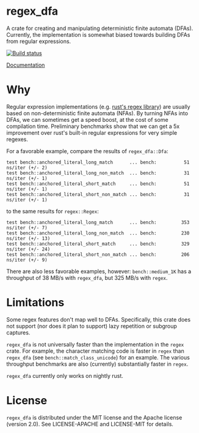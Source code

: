 regex_dfa
=========

A crate for creating and manipulating deterministic finite automata (DFAs).
Currently, the implementation is somewhat biased towards building DFAs from
regular expressions.

[![Build status](https://travis-ci.org/jneem/regex-dfa.svg)](https://travis-ci.org/jneem/regex-dfa)

[Documentation](http://jneem.github.io/regex-dfa/regex_dfa/index.html)

# Why

Regular expression implementations (e.g. [rust's regex
library](http://github.com/rust-lang/regex)) are usually based on
non-deterministic finite automata (NFAs). By turning NFAs into DFAs, we can
sometimes get a speed boost, at the cost of some compilation time. Preliminary
benchmarks show that we can get a 5x improvement over rust's built-in regular
expressions for very simple regexes.

For a favorable example, compare the results of `regex_dfa::Dfa`:
```
test bench::anchored_literal_long_match      ... bench:          51 ns/iter (+/- 2)
test bench::anchored_literal_long_non_match  ... bench:          31 ns/iter (+/- 1)
test bench::anchored_literal_short_match     ... bench:          51 ns/iter (+/- 1)
test bench::anchored_literal_short_non_match ... bench:          31 ns/iter (+/- 1)
```
to the same results for `regex::Regex`:
```
test bench::anchored_literal_long_match      ... bench:         353 ns/iter (+/- 7)
test bench::anchored_literal_long_non_match  ... bench:         230 ns/iter (+/- 13)
test bench::anchored_literal_short_match     ... bench:         329 ns/iter (+/- 24)
test bench::anchored_literal_short_non_match ... bench:         206 ns/iter (+/- 9)
```

There are also less favorable examples, however: `bench::medium_1K` has a throughput of
38 MB/s with `regex_dfa`, but 325 MB/s with `regex`.

# Limitations

Some regex features don't map well to DFAs. Specifically, this crate does not
support (nor does it plan to support) lazy repetition or subgroup captures.

`regex_dfa` is not universally faster than the implementation in the `regex` crate.
For example, the character matching code is faster in `regex` than `regex_dfa`
(see `bench::match_class_unicode`) for an example. The various throughput benchmarks are
also (currently) substantially faster in `regex`.

`regex_dfa` currently only works on nightly rust.

# License

`regex_dfa` is distributed under the MIT license and the Apache license (version 2.0).
See LICENSE-APACHE and LICENSE-MIT for details.

